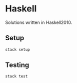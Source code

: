 # Haskell

Solutions written in Haskell2010.

## Setup

```sh
stack setup
```

## Testing

```sh
stack test
```
